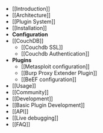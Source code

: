 * [[Introduction]]
* [[Architecture]]
* [[Plugin System]]
* [[Installation]]
* **Configuration**
 * [[CouchDB]]
    * [[Couchdb SSL]]
    * [[Couchdb Authentication]]
  * **Plugins**
     * [[Metasploit configuration]]
     * [[Burp Proxy Extender Plugin]]
     * [[BeEF configuration]]
* [[Usage]]
* [[Community]]
* [[Development]]
 * [[Basic Plugin Development]]
 * [[API]]
 * [[Live debugging]]
* [[FAQ]]